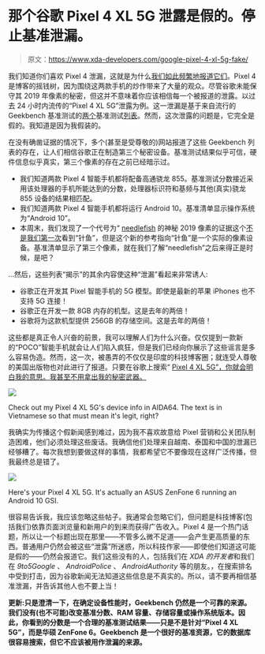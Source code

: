# 那个谷歌 Pixel 4 XL 5G 泄露是假的。停止基准泄漏。

> 原文：<https://www.xda-developers.com/google-pixel-4-xl-5g-fake/>

我们知道你们喜欢 Pixel 4 泄漏，这就是为什么[我们如此频繁地报道它们](https://www.xda-developers.com/tag/google-pixel4/)。Pixel 4 是博客的摇钱树，因为围绕这两款手机的炒作带来了大量的观众。尽管谷歌未能保守其 2019 年像素的秘密，但这并不意味着你应该相信每一个被报道的泄露。以过去 24 小时内流传的“Pixel 4 XL 5G”泄露为例。这一泄漏是基于来自流行的 Geekbench 基准测试的[两个](https://browser.geekbench.com/v4/cpu/14620536)基准测试[列表](https://browser.geekbench.com/v5/cpu/151466)。然而，这次泄露的问题是，它完全是假的。我知道是因为我假装的。

在没有确凿证据的情况下，多个(甚至是受尊敬的)网站报道了这些 Geekbench 列表的存在，让人们相信谷歌正在制造第三个秘密设备。基准测试结果似乎可信，硬件信息似乎真实，第三个像素的存在之前已经暗示过。

*   我们知道两款 Pixel 4 智能手机都将配备高通骁龙 855。基准测试分数接近采用该处理器的手机所能达到的分数，处理器标识符和基频与其他(真实)骁龙 855 设备的结果相匹配。
*   我们知道两款 Pixel 4 智能手机都将运行 Android 10。基准清单显示操作系统为“Android 10”。
*   本周末，我们发现了一个代号为“ [needlefish](https://www.xda-developers.com/google-pixel-4-camera-features-google-camera-leak/) 的神秘 2019 像素的证据这个[不是我们第一次](https://www.xda-developers.com/google-pixel-4-xl-mysterious-third-device-codename/)看到“针鱼”，但是这个新的参考指向“针鱼”是一个实际的像素设备。基准清单显示了第三个像素，就在我们了解“needlefish”之后来得正是时候，是吧？

...然后，这些列表“揭示”的其余内容使这种“泄漏”看起来非常诱人:

*   谷歌正在开发其 Pixel 智能手机的 5G 模型。即使是最新的苹果 iPhones 也不支持 5G 连接！
*   谷歌正在开发一款 8GB 内存的机型。这是去年的两倍！
*   谷歌将为这款机型提供 256GB 的存储空间。这是去年的两倍！

这些都是真正令人兴奋的前景，我可以理解人们为什么兴奋。仅仅提到一款新的“POCO”智能手机就会让人们陷入疯狂，但是我们已经向你展示了这些谣言是多么容易伪造。然而，这一次，被愚弄的不仅仅是印度的科技博客圈；就连受人尊敬的美国出版物也对此进行了报道。只要在谷歌上搜索“ [Pixel 4 XL 5G”，你就会明白我的意思。我甚至不用拿出我的秘密武器。](https://www.google.com/search?q=pixel+4+xl+5g)

 <picture>![](img/513b0ef05c56850c967a07637e925ed9.png)</picture> 

Check out my Pixel 4 XL 5G's device info in AIDA64\. The text is in Vietnamese so that must mean it's legit, right?

我确实为传播这个假新闻感到难过，因为我不喜欢故意给 Pixel 营销和公关团队制造困难，他们必须处理这些废话。我确信他们处理来自越南、泰国和中国的泄漏已经够糟了。每次我想到要做这样的事情，我都希望它不要像现在这样广泛传播，但我最终总是错了。

 <picture>![](img/74d2f075b2bd89ebafc66cfe41cee4f0.png)</picture> 

Here's your Pixel 4 XL 5G. It's actually an ASUS ZenFone 6 running an Android 10 GSI.

很容易告诉我，我应该忽略这些帖子。我通常会忽略它们，但问题是科技博客(包括我们)依靠页面浏览量和新用户的到来而获得广告收入。Pixel 4 是一个热门话题，所以让一个标题出现在那里——不管多么微不足道——会产生更高质量的东西。普通用户仍然会被这些“泄露”所迷惑，所以科技作家——即使他们知道这可能是假的——仍然会报道它。我们这些没有的人，包括我们在 *XDA 的开发者*和我们在 *9to5Google* 、 *AndroidPolice* 、 *AndroidAuthority* 等的朋友。，在搜索排名中受到打击，因为谷歌新闻无法知道这些信息是不真实的。所以，请不要再相信基准泄漏，并告诉其他人也不要上当！

**更新:只是澄清一下，在确定设备性能时，Geekbench 仍然是一个可靠的来源。我们没有(也不可能)改变基准分数、RAM 容量、存储容量或操作系统版本。因此，你看到的分数是一个合理的基准测试结果——只是不是针对“Pixel 4 XL 5G”，而是华硕 ZenFone 6。Geekbench 是一个很好的基准资源，它的数据库很容易搜索，但它不应该被用作泄漏的来源。**